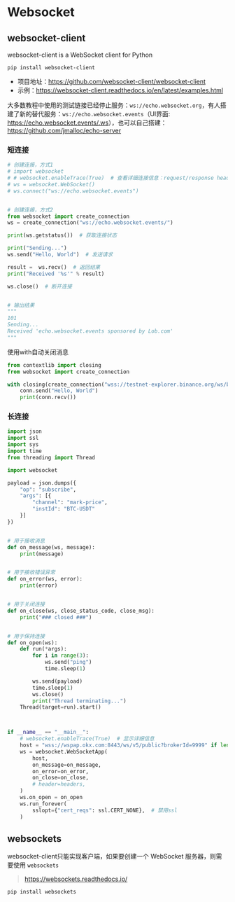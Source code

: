 # Websocket

## websocket-client

websocket-client is a WebSocket client for Python

`pip install websocket-client`

- 项目地址：<https://github.com/websocket-client/websocket-client>
- 示例：<https://websocket-client.readthedocs.io/en/latest/examples.html>

大多数教程中使用的测试链接已经停止服务：`ws://echo.websocket.org`，有人搭建了新的替代服务：`ws://echo.websocket.events`（UI界面: <https://echo.websocket.events/.ws>），也可以自己搭建：<https://github.com/jmalloc/echo-server>

### 短连接

```python
# 创建连接，方式1
# import websocket
# # websocket.enableTrace(True)  # 查看详细连接信息：request/response header、Sent/Rcv raw/decoded
# ws = websocket.WebSocket()
# ws.connect("ws://echo.websocket.events")


# 创建连接，方式2
from websocket import create_connection
ws = create_connection("ws://echo.websocket.events/")

print(ws.getstatus())  # 获取连接状态

print("Sending...")
ws.send("Hello, World")  # 发送请求

result =  ws.recv()  # 返回结果
print("Received '%s'" % result)

ws.close()  # 断开连接


# 输出结果
"""
101
Sending...
Received 'echo.websocket.events sponsored by Lob.com'
"""
```

使用with自动关闭消息

```python
from contextlib import closing
from websocket import create_connection

with closing(create_connection("wss://testnet-explorer.binance.org/ws/block")) as conn:
    conn.send("Hello, World")
    print(conn.recv())
```

### 长连接

```python
import json
import ssl
import sys
import time
from threading import Thread

import websocket

payload = json.dumps({
    "op": "subscribe",
    "args": [{
        "channel": "mark-price",
        "instId": "BTC-USDT"
    }]
})


# 用于接收消息
def on_message(ws, message):
    print(message)


# 用于接收错误异常
def on_error(ws, error):
    print(error)


# 用于关闭连接
def on_close(ws, close_status_code, close_msg):
    print("### closed ###")


# 用于保持连接
def on_open(ws):
    def run(*args):
        for i in range(3):
            ws.send("ping")
            time.sleep(1)

        ws.send(payload)
        time.sleep(1)
        ws.close()
        print("Thread terminating...")
    Thread(target=run).start()



if __name__ == "__main__":
    # websocket.enableTrace(True)  # 显示详细信息
    host = "wss://wspap.okx.com:8443/ws/v5/public?brokerId=9999" if len(sys.argv) < 2 else sys.argv[1]
    ws = websocket.WebSocketApp(
        host,
        on_message=on_message,
        on_error=on_error,
        on_close=on_close,
        # header=headers,
    )
    ws.on_open = on_open
    ws.run_forever(
        sslopt={"cert_reqs": ssl.CERT_NONE},  # 禁用ssl
    )
```

## websockets

websocket-client只能实现客户端，如果要创建一个 WebSocket 服务器，则需要使用 `websockets`

> <https://websockets.readthedocs.io/>

`pip install websockets`
